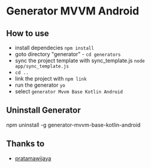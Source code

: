 # Generator MVVM Android 

## How to use
- install dependecies `npm install`
- goto directory "generator" - `cd generators`
- sync the project template with sync_template.js `node app/sync_template.js`
- `cd ..`
- link the project with `npm link`
- run the generator `yo`
- select `generator Mvvm Base Kotlin Android`

## Uninstall Generator
npm uninstall -g generator-mvvm-base-kotlin-android


## Thanks to
- [pratamawijaya](https://github.com/pratamawijaya/generator-app-kotlin)

